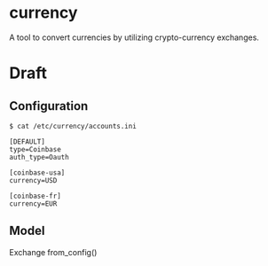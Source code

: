 # currency
A tool to convert currencies by utilizing crypto-currency exchanges.

# Draft
## Configuration

`$ cat /etc/currency/accounts.ini`
```
[DEFAULT]
type=Coinbase
auth_type=Oauth

[coinbase-usa]
currency=USD

[coinbase-fr]
currency=EUR
```

## Model
Exchange
  from_config()
